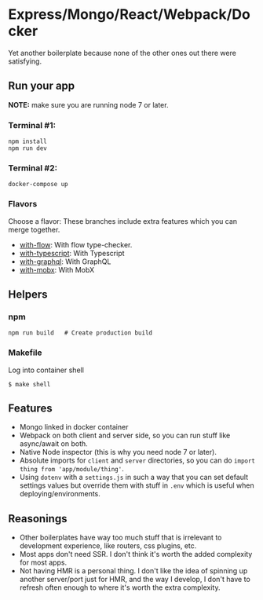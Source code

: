 # Express/Mongo/React/Webpack/Docker

Yet another boilerplate because none of the other ones out there were satisfying.

## Run your app

**NOTE:**  make sure you are running node 7 or later.

### Terminal #1:

```
npm install
npm run dev
```

### Terminal #2:
```
docker-compose up
```

### Flavors

Choose a flavor: These branches include extra features which you can merge together.

* [with-flow](https://github.com/coopermaruyama/express-react-boilerplate/tree/with-flow): With flow type-checker.
* [with-typescript](https://github.com/coopermaruyama/express-react-boilerplate/tree/with-typescript): With Typescript
* [with-graphql](https://github.com/coopermaruyama/express-react-boilerplate/tree/with-graphql): With GraphQL
* [with-mobx](https://github.com/coopermaruyama/express-react-boilerplate/tree/with-mobx): With MobX

## Helpers

### npm
```
npm run build   # Create production build
```

### Makefile

Log into container shell
```
$ make shell
```

## Features

* Mongo linked in docker container
* Webpack on both client and server side, so you can run stuff like async/await on both.
* Native Node inspector (this is why you need node 7 or later).
* Absolute imports for `client` and `server` directories, so you can do `import thing from 'app/module/thing'`.
* Using `dotenv` with a `settings.js` in such a way that you can set default settings values but override them with stuff in `.env` which is useful when deploying/environments.

## Reasonings

* Other boilerplates have way too much stuff that is irrelevant to development experience, like routers, css plugins, etc.
* Most apps don't need SSR. I don't think it's worth the added complexity for most apps.
* Not having HMR is a personal thing. I don't like the idea of spinning up another server/port just for HMR, and the way I develop, I don't have to refresh often enough to where it's worth the extra complexity.
